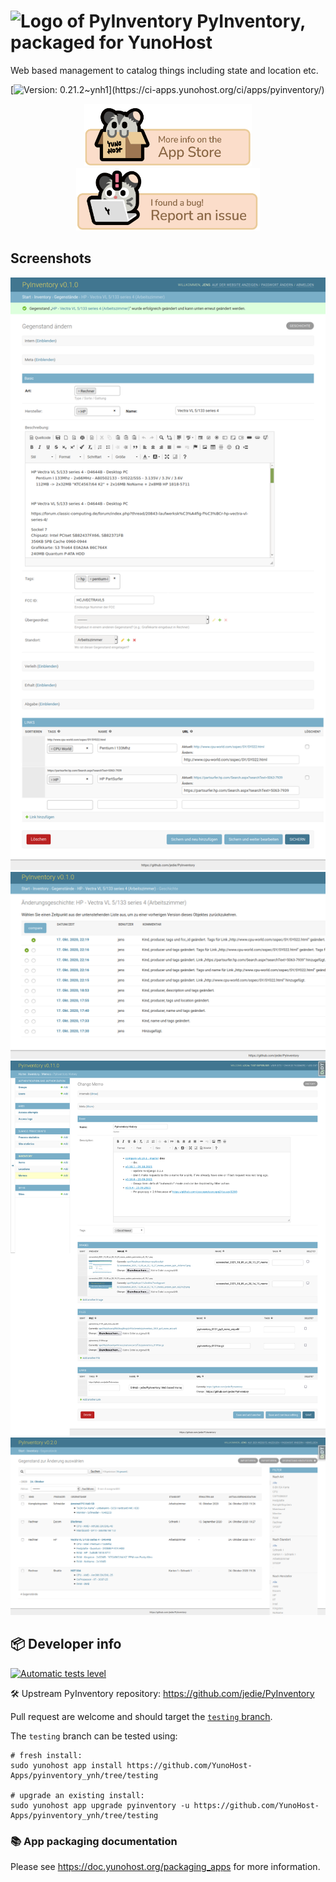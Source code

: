 <!--
N.B.: This README was automatically generated by <https://github.com/YunoHost/apps_tools/blob/main/readme_generator>
It shall NOT be edited by hand.
-->

<h1>
  <img src="https://raw.githubusercontent.com/YunoHost/apps/main/logos/pyinventory.png" width="32px" alt="Logo of PyInventory">
  PyInventory, packaged for YunoHost
</h1>

Web based management to catalog things including state and location etc.

[![Version: 0.21.2~ynh1](https://img.shields.io/badge/Version-0.21.2~ynh1-rgb(18,138,11)?style=for-the-badge)](https://ci-apps.yunohost.org/ci/apps/pyinventory/)

<div align="center">
<a href="https://apps.yunohost.org/app/pyinventory"><img height="100px" src="https://github.com/YunoHost/yunohost-artwork/raw/refs/heads/main/badges/neopossum-badges/badge_more_info_on_the_appstore.svg"/></a>
<a href="https://github.com/YunoHost-Apps/pyinventory_ynh/issues"><img height="100px" src="https://github.com/YunoHost/yunohost-artwork/raw/refs/heads/main/badges/neopossum-badges/badge_report_an_issue.svg"/></a>
</div>


## Screenshots
![Screenshot of PyInventory](./doc/screenshots/pyinventory_v010_screenshot_2.png)
![Screenshot of PyInventory](./doc/screenshots/pyinventory_v010_screenshot_3.png)
![Screenshot of PyInventory](./doc/screenshots/pyinventory_v0110_screenshot_memo_1.png)
![Screenshot of PyInventory](./doc/screenshots/pyinventory_v020_screenshot_1.png)

## 📦 Developer info

[![Automatic tests level](https://apps.yunohost.org/badge/cilevel/pyinventory)](https://ci-apps.yunohost.org/ci/apps/pyinventory/)

🛠️ Upstream PyInventory repository: <https://github.com/jedie/PyInventory>

Pull request are welcome and should target the [`testing` branch](https://github.com/YunoHost-Apps/pyinventory_ynh/tree/testing).

The `testing` branch can be tested using:
```
# fresh install:
sudo yunohost app install https://github.com/YunoHost-Apps/pyinventory_ynh/tree/testing

# upgrade an existing install:
sudo yunohost app upgrade pyinventory -u https://github.com/YunoHost-Apps/pyinventory_ynh/tree/testing
```

### 📚 App packaging documentation

Please see <https://doc.yunohost.org/packaging_apps> for more information.